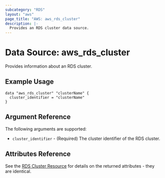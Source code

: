 ```yaml
---
subcategory: "RDS"
layout: "aws"
page_title: "AWS: aws_rds_cluster"
description: |-
  Provides an RDS cluster data source.
---
```


# Data Source: aws_rds_cluster

Provides information about an RDS cluster.

## Example Usage

```hcl
data "aws_rds_cluster" "clusterName" {
  cluster_identifier = "clusterName"
}
```

## Argument Reference

The following arguments are supported:

* `cluster_identifier` - (Required) The cluster identifier of the RDS cluster.

## Attributes Reference

See the [RDS Cluster Resource](/docs/providers/aws/r/rds_cluster.html) for details on the
returned attributes - they are identical.
